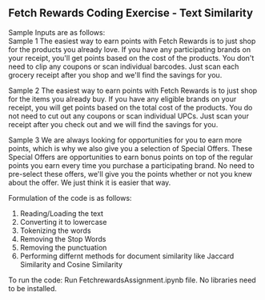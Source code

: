 ## Fetch Rewards Coding Exercise - Text Similarity

Sample Inputs are as follows:
<br>
Sample 1
The easiest way to earn points with Fetch Rewards is to just shop for the products you already love. If you have any participating brands on your receipt, you'll get points based on the cost of the products. You don't need to clip any coupons or scan individual barcodes. Just scan each grocery receipt after you shop and we'll find the savings for you.

Sample 2
The easiest way to earn points with Fetch Rewards is to just shop for the items you already buy. If you have any eligible brands on your receipt, you will get points based on the total cost of the products. You do not need to cut out any coupons or scan individual UPCs. Just scan your receipt after you check out and we will find the savings for you.

Sample 3
We are always looking for opportunities for you to earn more points, which is why we also give you a selection of Special Offers. These Special Offers are opportunities to earn bonus points on top of the regular points you earn every time you purchase a participating brand. No need to pre-select these offers, we'll give you the points whether or not you knew about the offer. We just think it is easier that way.

Formulation of the code is as follows:
1. Reading/Loading the text
2. Converting it to lowercase
3. Tokenizing the words
4. Removing the Stop Words
5. Removing the punctuation
6. Performing differnt methods for document similarity like Jaccard Similarity and Cosine Similarity

To run the code: Run FetchrewardsAssignment.ipynb file. No libraries need to be installed.
